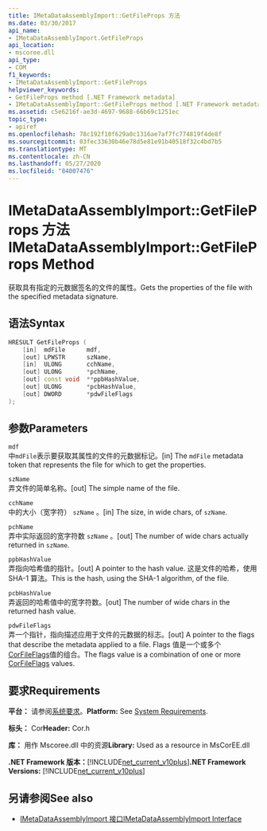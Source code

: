 ```yaml
---
title: IMetaDataAssemblyImport::GetFileProps 方法
ms.date: 03/30/2017
api_name:
- IMetaDataAssemblyImport.GetFileProps
api_location:
- mscoree.dll
api_type:
- COM
f1_keywords:
- IMetaDataAssemblyImport::GetFileProps
helpviewer_keywords:
- GetFileProps method [.NET Framework metadata]
- IMetaDataAssemblyImport::GetFileProps method [.NET Framework metadata]
ms.assetid: c5e6216f-ae3d-4697-9688-66b69c1251ec
topic_type:
- apiref
ms.openlocfilehash: 78c192f10f629a0c1316ae7af7fc774819f4de8f
ms.sourcegitcommit: 03fec33630b46e78d5e81e91b40518f32c4bd7b5
ms.translationtype: MT
ms.contentlocale: zh-CN
ms.lasthandoff: 05/27/2020
ms.locfileid: "84007476"
---
```

# <a name="imetadataassemblyimportgetfileprops-method"></a><span data-ttu-id="c7306-102">IMetaDataAssemblyImport::GetFileProps 方法</span><span class="sxs-lookup"><span data-stu-id="c7306-102">IMetaDataAssemblyImport::GetFileProps Method</span></span>
<span data-ttu-id="c7306-103">获取具有指定的元数据签名的文件的属性。</span><span class="sxs-lookup"><span data-stu-id="c7306-103">Gets the properties of the file with the specified metadata signature.</span></span>  
  
## <a name="syntax"></a><span data-ttu-id="c7306-104">语法</span><span class="sxs-lookup"><span data-stu-id="c7306-104">Syntax</span></span>  
  
```cpp  
HRESULT GetFileProps (  
    [in]  mdFile      mdf,
    [out] LPWSTR      szName,
    [in]  ULONG       cchName,
    [out] ULONG       *pchName,
    [out] const void  **ppbHashValue,
    [out] ULONG       *pcbHashValue,
    [out] DWORD       *pdwFileFlags  
);  
```  
  
## <a name="parameters"></a><span data-ttu-id="c7306-105">参数</span><span class="sxs-lookup"><span data-stu-id="c7306-105">Parameters</span></span>  
 `mdf`  
 <span data-ttu-id="c7306-106">中`mdFile`表示要获取其属性的文件的元数据标记。</span><span class="sxs-lookup"><span data-stu-id="c7306-106">[in] The `mdFile` metadata token that represents the file for which to get the properties.</span></span>  
  
 `szName`  
 <span data-ttu-id="c7306-107">弄文件的简单名称。</span><span class="sxs-lookup"><span data-stu-id="c7306-107">[out] The simple name of the file.</span></span>  
  
 `cchName`  
 <span data-ttu-id="c7306-108">中的大小（宽字符） `szName` 。</span><span class="sxs-lookup"><span data-stu-id="c7306-108">[in] The size, in wide chars, of `szName`.</span></span>  
  
 `pchName`  
 <span data-ttu-id="c7306-109">弄中实际返回的宽字符数 `szName` 。</span><span class="sxs-lookup"><span data-stu-id="c7306-109">[out] The number of wide chars actually returned in `szName`.</span></span>  
  
 `ppbHashValue`  
 <span data-ttu-id="c7306-110">弄指向哈希值的指针。</span><span class="sxs-lookup"><span data-stu-id="c7306-110">[out] A pointer to the hash value.</span></span> <span data-ttu-id="c7306-111">这是文件的哈希，使用 SHA-1 算法。</span><span class="sxs-lookup"><span data-stu-id="c7306-111">This is the hash, using the SHA-1 algorithm, of the file.</span></span>  
  
 `pcbHashValue`  
 <span data-ttu-id="c7306-112">弄返回的哈希值中的宽字符数。</span><span class="sxs-lookup"><span data-stu-id="c7306-112">[out] The number of wide chars in the returned hash value.</span></span>  
  
 `pdwFileFlags`  
 <span data-ttu-id="c7306-113">弄一个指针，指向描述应用于文件的元数据的标志。</span><span class="sxs-lookup"><span data-stu-id="c7306-113">[out] A pointer to the flags that describe the metadata applied to a file.</span></span> <span data-ttu-id="c7306-114">Flags 值是一个或多个[CorFileFlags](corfileflags-enumeration.md)值的组合。</span><span class="sxs-lookup"><span data-stu-id="c7306-114">The flags value is a combination of one or more [CorFileFlags](corfileflags-enumeration.md) values.</span></span>  
  
## <a name="requirements"></a><span data-ttu-id="c7306-115">要求</span><span class="sxs-lookup"><span data-stu-id="c7306-115">Requirements</span></span>  
 <span data-ttu-id="c7306-116">**平台：** 请参阅[系统要求](../../get-started/system-requirements.md)。</span><span class="sxs-lookup"><span data-stu-id="c7306-116">**Platform:** See [System Requirements](../../get-started/system-requirements.md).</span></span>  
  
 <span data-ttu-id="c7306-117">**标头：** Cor</span><span class="sxs-lookup"><span data-stu-id="c7306-117">**Header:** Cor.h</span></span>  
  
 <span data-ttu-id="c7306-118">**库：** 用作 Mscoree.dll 中的资源</span><span class="sxs-lookup"><span data-stu-id="c7306-118">**Library:** Used as a resource in MsCorEE.dll</span></span>  
  
 <span data-ttu-id="c7306-119">**.NET Framework 版本：**[!INCLUDE[net_current_v10plus](../../../../includes/net-current-v10plus-md.md)]</span><span class="sxs-lookup"><span data-stu-id="c7306-119">**.NET Framework Versions:** [!INCLUDE[net_current_v10plus](../../../../includes/net-current-v10plus-md.md)]</span></span>  
  
## <a name="see-also"></a><span data-ttu-id="c7306-120">另请参阅</span><span class="sxs-lookup"><span data-stu-id="c7306-120">See also</span></span>

- [<span data-ttu-id="c7306-121">IMetaDataAssemblyImport 接口</span><span class="sxs-lookup"><span data-stu-id="c7306-121">IMetaDataAssemblyImport Interface</span></span>](imetadataassemblyimport-interface.md)
